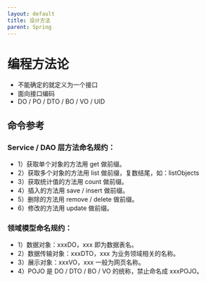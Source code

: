 ```yaml
---
layout: default
title: 设计方法
parent: Spring
---
```


# 编程方法论

- 不能确定的就定义为一个接口
- 面向接口编码
- DO / PO / DTO / BO / VO / UID

## 命令参考

### Service / DAO 层方法命名规约：

* 1）获取单个对象的方法用 get 做前缀。
* 2）获取多个对象的方法用 list 做前缀，复数结尾，如：listObjects
* 3）获取统计值的方法用 count 做前缀。
* 4）插入的方法用 save / insert 做前缀。
* 5）删除的方法用 remove / delete 做前缀。
* 6）修改的方法用 update 做前缀。

### 领域模型命名规约：

* 1）数据对象：xxxDO，xxx 即为数据表名。
* 2）数据传输对象：xxxDTO，xxx 为业务领域相关的名称。
* 3）展示对象：xxxVO，xxx 一般为网页名称。
* 4）POJO 是 DO / DTO / BO / VO 的统称，禁止命名成 xxxPOJO。